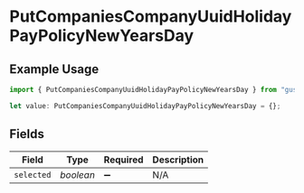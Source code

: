# PutCompaniesCompanyUuidHolidayPayPolicyNewYearsDay

## Example Usage

```typescript
import { PutCompaniesCompanyUuidHolidayPayPolicyNewYearsDay } from "gusto_embedded/models/operations";

let value: PutCompaniesCompanyUuidHolidayPayPolicyNewYearsDay = {};
```

## Fields

| Field              | Type               | Required           | Description        |
| ------------------ | ------------------ | ------------------ | ------------------ |
| `selected`         | *boolean*          | :heavy_minus_sign: | N/A                |